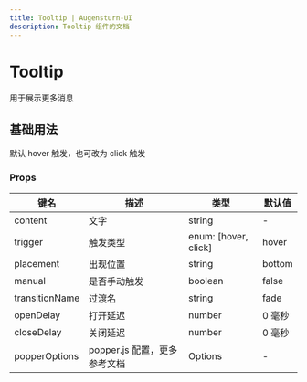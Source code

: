 ```yaml
---
title: Tooltip | Augensturn-UI
description: Tooltip 组件的文档
---
```


# Tooltip

用于展示更多消息

## 基础用法

默认 hover 触发，也可改为 click 触发

<preview path="../demo/Tooltip/Basic.vue" title="基础用法" description="Tooltip 组件的基础用法"></preview>

### Props

| 键名           | 描述                         | 类型                 | 默认值 |
| -------------- | ---------------------------- | -------------------- | ------ |
| content        | 文字                         | string               | -      |
| trigger        | 触发类型                     | enum: [hover, click] | hover  |
| placement      | 出现位置                     | string               | bottom |
| manual         | 是否手动触发                 | boolean              | false  |
| transitionName | 过渡名                       | string              | fade  |
| openDelay      | 打开延迟                     | number               | 0 毫秒 |
| closeDelay     | 关闭延迟                     | number               | 0 毫秒 |
| popperOptions  | popper.js 配置，更多参考文档 | Options              | -      |

<style>
.vitepress-demo-preview__element-plus__container {
  overflow: visible;
}
</style>